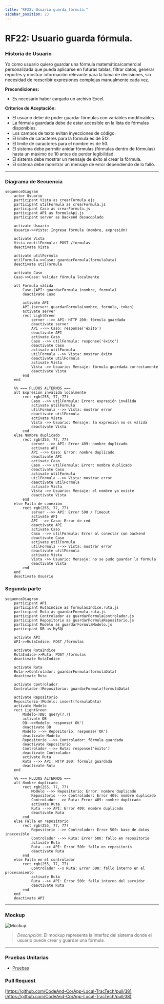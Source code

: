 ```yaml
---
title: "RF22: Usuario guarda fórmula."  
sidebar_position: 23
---
```


# RF22: Usuario guarda fórmula.

### Historia de Usuario

Yo como usuario quiero guardar una fórmula matemática/comercial personalizada que pueda aplicarse en futuras tablas, filtrar datos, generar reportes y mostrar información relevante para la toma de decisiones, sin necesidad de reescribir expresiones complejas manualmente cada vez.

  **Precondiciones:**
  - Es necesario haber cargado un archivo Excel.

  **Criterios de Aceptación:**
  
  - El usuario debe de poder guardar fórmulas con variables modificables.
  - La fórmula guardada debe de estar accesible en la lista de fórmulas disponibles.
  - Los campos de texto evitan inyecciones de código.
  - El límite de caracteres para la fórmula es de 512.
  - El límite de caracteres para el nombre es de 50.
  - El sistema debe permitir anidar fórmulas (fórmulas dentro de fórmulas) hasta un máximo de 10 antes de perder legibilidad.
  - El sistema debe mostrar un mensaje de éxito al crear la fórmula.
  - El sistema debe monstrar un mensaje de error dependiendo de lo falló.


---

### Diagrama de Secuencia
```mermaid
sequenceDiagram
    actor Usuario
    participant Vista as crearFormula.ejs
    participant utilFormula as crearFormula.js
    participant Caso as crearFormula.js
    participant API as formulaApi.js
    participant server as Backend desacoplado

    activate Usuario
    Usuario->>Vista: Ingresa fórmula (nombre, expresión)

    activate Vista
    Vista->>utilFormula: POST /formulas
    deactivate Vista

    activate utilFormula
    utilFormula->>Caso: guardarFormula(formulaData)
    deactivate utilFormula

    activate Caso
    Caso->>Caso: Validar fórmula localmente

    alt Fórmula válida
        Caso-)API: guardarFormula (nombre, formula)
        deactivate Caso

        activate API
        API-)server: guardarFormula(nombre, formula, token)
        activate server
        rect LightGreen
            server -->> API: HTTP 200: fórmula guardada
            deactivate server
            API -->> Caso: response('éxito')
            deactivate API
            activate Caso
            Caso -->> utilFormula: response('éxito')
            deactivate Caso
            activate utilFormula
            utilFormula -->> Vista: mostrar éxito
            deactivate utilFormula
            activate Vista
            Vista ->> Usuario: Mensaje: fórmula guardada correctamente
            deactivate Vista
        end
    end

    %% === FLUJOS ALTERNOS ===
    alt Expresión inválida localmente
        rect rgb(255, 77, 77)
            Caso -->> utilFormula: Error: expresión inválida
            activate utilFormula
            utilFormula -->> Vista: mostrar error
            deactivate utilFormula
            activate Vista
            Vista ->> Usuario: Mensaje: la expresión no es válida
            deactivate Vista
        end
    else Nombre duplicado
        rect rgb(255, 77, 77)
            server -->> API: Error 409: nombre duplicado
            activate API
            API -->> Caso: Error: nombre duplicado
            deactivate API
            activate Caso
            Caso -->> utilFormula: Error: nombre duplicado
            deactivate Caso
            activate utilFormula
            utilFormula -->> Vista: mostrar error
            deactivate utilFormula
            activate Vista
            Vista ->> Usuario: Mensaje: el nombre ya existe
            deactivate Vista
        end
    else Falla de conexión
        rect rgb(255, 77, 77)
            server -->> API: Error 500 / Timeout
            activate API
            API -->> Caso: Error de red
            deactivate API
            activate Caso
            Caso -->> utilFormula: Error al conectar con backend
            deactivate Caso
            activate utilFormula
            utilFormula -->> Vista: mostrar error
            deactivate utilFormula
            activate Vista
            Vista ->> Usuario: Mensaje: no se pudo guardar la fórmula
            deactivate Vista
        end
    end
    deactivate Usuario
```

### Segunda parte
```mermaid
sequenceDiagram
    participant API
    participant RutaIndice as formulasIndice.ruta.js
    participant Ruta as guardarFormula.ruta.js
    participant Controlador as guardarFormulaControlador.js
    participant Repositorio as guardarFormulaRepositorio.js
    participant Modelo as guardarFormulaModelo.js
    participant DB as MySQL

    activate API
    API->>RutaIndice: POST /formulas

    activate RutaIndice
    RutaIndice->>Ruta: POST /formulas
    deactivate RutaIndice

    activate Ruta
    Ruta->>Controlador: guardarFormula(formulaData)
    deactivate Ruta

    activate Controlador
    Controlador-)Repositorio: guardarFormula(formulaData)

    activate Repositorio
    Repositorio-)Modelo: insert(formulaData)
    activate Modelo
    rect LightGreen
        Modelo-)DB: query(?,?)
        activate DB
        DB-->>Modelo: response('OK')
        deactivate DB
        Modelo -->> Repositorio: response('OK')
        deactivate Modelo
        Repositorio -->> Controlador: fórmula guardada
        deactivate Repositorio
        Controlador -->> Ruta: response('éxito')
        deactivate Controlador
        activate Ruta
        Ruta -->> API: HTTP 200: fórmula guardada
        deactivate Ruta
    end

    %% === FLUJOS ALTERNOS ===
    alt Nombre duplicado
        rect rgb(255, 77, 77)
            Modelo -->> Repositorio: Error: nombre duplicado
            Repositorio -->> Controlador: Error 409: nombre duplicado
            Controlador -->> Ruta: Error 409: nombre duplicado
            activate Ruta
            Ruta -->> API: Error 409: nombre duplicado
            deactivate Ruta
        end
    else Falla en repositorio
        rect rgb(255, 77, 77)
            Repositorio -->> Controlador: Error 500: base de datos inaccesible
            Controlador -->> Ruta: Error 500: fallo en repositorio
            activate Ruta
            Ruta -->> API: Error 500: fallo en repositorio
            deactivate Ruta
        end
    else Falla en el controlador
        rect rgb(255, 77, 77)
            Controlador --x Ruta: Error 500: fallo interno en el procesamiento
            activate Ruta
            Ruta -->> API: Error 500: fallo interno del servidor
            deactivate Ruta
        end
    end
    deactivate API
```
---

### Mockup

![Mockup](./mockups/MockupRF22.png)
> *Descripción*: El mockup representa la interfaz del sistema donde el usuario puede crear y guardar una fórmula.


---

### Pruebas Unitarias 
  - [Pruebas](https://docs.google.com/spreadsheets/d/1W-JW32dTsfI22-Yl5LydMhiu-oXHH_xo3hWvK6FHeLw/edit?gid=1362976154#gid=1362976154)

### Pull Request
[https://github.com/CodeAnd-Co/App-Local-TracTech/pull/38](https://github.com/CodeAnd-Co/App-Local-TracTech/pull/38)